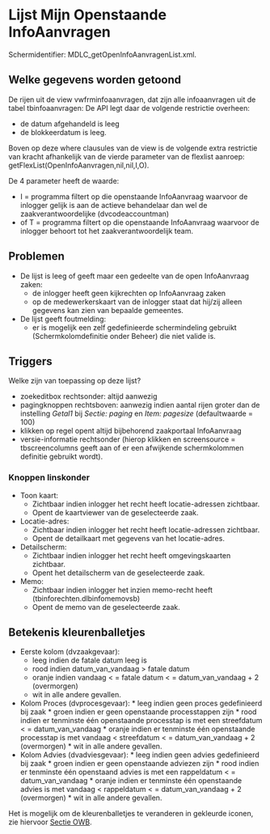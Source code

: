 # Lijst Mijn Openstaande InfoAanvragen

Schermidentifier: MDLC_getOpenInfoAanvragenList.xml.

## Welke gegevens worden getoond

De rijen uit de view vwfrminfoaanvragen, dat zijn alle infoaanvragen uit de tabel tbinfoaanvragen:
De API legt daar de volgende restrictie overheen:

  * de datum afgehandeld is leeg
  * de blokkeerdatum is leeg.

Boven op deze where clausules van de view is de volgende extra restrictie van kracht afhankelijk van de vierde parameter van de flexlist aanroep: getFlexList(OpenInfoAanvragen,nil,nil,I,O).

De 4 parameter heeft de waarde:

  * I = programma filtert op die openstaande InfoAanvraag waarvoor de inlogger gelijk is aan de actieve behandelaar dan wel de zaakverantwoordelijke (dvcodeaccountman)
  * of T = programma filtert op die openstaande InfoAanvraag waarvoor de inlogger behoort tot het zaakverantwoordelijk team.

## Problemen

  * De lijst is leeg of geeft maar een gedeelte van de open InfoAanvraag zaken:
    * de inlogger heeft geen kijkrechten op InfoAanvraag zaken
    * op de medewerkerskaart van de inlogger staat dat hij/zij alleen gegevens kan zien van bepaalde gemeentes. 
  * De lijst geeft foutmelding:
    * er is mogelijk een zelf gedefinieerde schermindeling gebruikt (Schermkolomdefinitie onder Beheer) die niet valide is.

## Triggers

Welke zijn van toepassing op deze lijst?

  * zoekeditbox rechtsonder: altijd aanwezig 
  * pagingknoppen rechtsboven: aanwezig indien aantal rijen groter dan de instelling *Getal1* bij *Sectie: paging*  en *Item: pagesize* (defaultwaarde = 100)
  * klikken op regel opent altijd bijbehorend zaakportaal InfoAanvraag
  * versie-informatie rechtsonder (hierop klikken en screensource = tbscreencolumns geeft aan of er een afwijkende schermkolommen definitie gebruikt wordt).

### Knoppen linskonder

  * Toon kaart:
    * Zichtbaar indien inlogger het recht heeft locatie-adressen zichtbaar.
    * Opent de kaartviewer van de geselecteerde zaak.
  * Locatie-adres:
    * Zichtbaar indien inlogger het recht heeft locatie-adressen zichtbaar.
    * Opent de detailkaart met gegevens van het locatie-adres.
  * Detailscherm:
    * Zichtbaar indien inlogger het recht heeft omgevingskaarten zichtbaar.
    * Opent het detailscherm van de geselecteerde zaak.
  * Memo:
    * Zichtbaar indien inlogger het inzien memo-recht heeft (tbinforechten.dlbinfomemovsb)
    * Opent de memo van de geselecteerde zaak.

## Betekenis kleurenballetjes

  * Eerste kolom (dvzaakgevaar):
    * leeg indien de fatale datum leeg is
    * rood indien datum_van_vandaag > fatale datum 
    * oranje indien vandaag < = fatale datum < = datum_van_vandaag + 2 (overmorgen)
    * wit in alle andere gevallen. 
  *  Kolom Proces (dvprocesgevaar):
    * leeg indien geen proces gedefinieerd bij zaak
    * groen indien er geen openstaande processtappen zijn
    * rood indien er tenminste één openstaande processtap is met een streefdatum < = datum_van_vandaag 
    * oranje indien er tenminste één openstaande processtap is met vandaag < streefdatum < = datum_van_vandaag + 2 (overmorgen)
    * wit in alle andere gevallen. 
  *  Kolom Advies (dvadviesgevaar):
    * leeg indien geen advies gedefinieerd bij zaak
    * groen indien er geen openstaande adviezen zijn 
    * rood indien er tenminste één openstaand advies is met een rappeldatum < = datum_van_vandaag 
    * oranje indien er tenminste één openstaande advies is met vandaag < rappeldatum < = datum_van_vandaag + 2 (overmorgen)
    * wit in alle andere gevallen. 

Het is mogelijk om de kleurenballetjes te veranderen in gekleurde iconen, zie hiervoor [Sectie OWB](/docs/instellen_inrichten/configuratie/sectie_owb.md).

